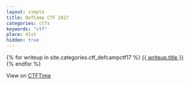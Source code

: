 ```yaml
---
layout: simple
title: DefCamp CTF 2017
categories: ctfs
keywords: "ctf"
place: 41st
hidden: true
---
```


<div class="writeups">
    {% for writeup in site.categories.ctf_defcampctf17 %}
    <a href="{{ writeup.url }}" title="{{ writeup.description }}">
        {{ writeup.title }} <br>
    </a>
    {% endfor %}
</div>

View on [CTFTime](https://ctftime.org/event/484)
